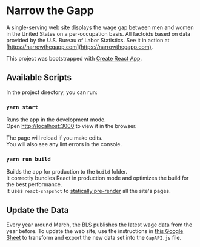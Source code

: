 # Narrow the Gapp

A single-serving web site displays the wage gap between men and women in the United States on a per-occupation basis. All factoids based on data provided by the U.S. Bureau of Labor Statistics. See it in action at
[https://narrowthegapp.com](https://narrowthegapp.com).

This project was bootstrapped with [Create React App](https://github.com/facebookincubator/create-react-app).

## Available Scripts

In the project directory, you can run:

### `yarn start`

Runs the app in the development mode.<br>
Open [http://localhost:3000](http://localhost:3000) to view it in the browser.

The page will reload if you make edits.<br>
You will also see any lint errors in the console.

### `yarn run build`

Builds the app for production to the `build` folder.<br>
It correctly bundles React in production mode and optimizes the build for the best performance.<br>
It uses `react-snapshot` to [statically pre-render](https://medium.com/superhighfives/an-almost-static-stack-6df0a2791319) all the site's pages.

## Update the Data

Every year around March, the BLS publishes the latest wage data from the year before. To update the web site, use the instructions in [this Google Sheet](https://docs.google.com/spreadsheets/d/1fXNntG1sxuh7cAPwjJ4HKydxpOAPm_627G4_AckS0MU/edit?usp=sharing) to transform and export the new data set into the `GapAPI.js` file.
